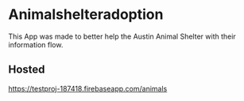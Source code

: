 # Animalshelteradoption
This App was made to better help the Austin Animal Shelter with their information flow.

## Hosted
https://testproj-187418.firebaseapp.com/animals
